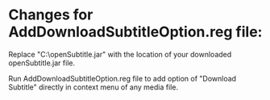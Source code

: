 # Changes for AddDownloadSubtitleOption.reg file:

Replace "C:\\openSubtitle.jar" with the location of your downloaded openSubtitle.jar file.

Run AddDownloadSubtitleOption.reg file to add option of "Download Subtitle" directly in context menu of any media file.
